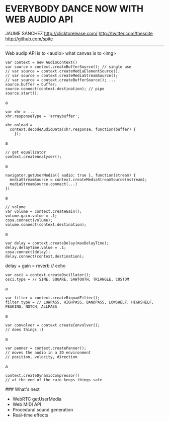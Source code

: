 EVERYBODY DANCE NOW WITH WEB AUDIO API
======================================

JAUME SÁNCHEZ
http://clicktorelease.com/
http://twitter.com/thespite
http://github.com/spite

---

Web audip API is to &lt;audio&gt; what canvas is to &lt;img&gt;

    var context = new AudioContext()
    var source = context.createBufferSource(); // single use
    // var source = context.createMediaElementSource();
    // var source = context.createMediaStreamSource();
    // var source = context.createBufferSource(); ...
    source.buffer = buffer;
    source.connect(context.destination); // pipe
    source.start();

a

    var xhr = ...
    xhr.responseType = 'arraybuffer';

    xhr.onload =
      context.decodeAudioData(xhr.response, function(buffer) {
        });

a

    // get equalizator
    context.createAnalyser();

a

    navigator.getUserMedia({ audio: true }, function(stream) {
      mediaStreamSource = context.createMediaStreamSource(mstream);
      mediaStreamSource.connect(...)
    })

a

    // volume
    var volume = context.createGain();
    volume.gain.value = .1;
    cosa.connect(volume);
    volume.connect(context.destination);

a

    var delay = context.createDelay(maxDelayTime);
    delay.delayTime.value = .1;
    cosa.connect(delay);
    delay.connect(context.destination);

delay + gain = reverb // echo

    var osci = context.createOscillator();
    osci.type = // SINE, SQUARE, SAWTOOTH, TRIANGLE, CUSTOM

a

    var filter = context.createBiquadFilter();
    filter.type = // LOWPASS, HIGHPASS, BANDPASS, LOWSHELF, HIGHSHELF, PEAKING, NOTCH, ALLPASS

a

    var convolver = context.createConvolver();
    // does things :)

a

    var panner = context.createPanner();
    // moves the audio in a 3D environment
    // position, velocity, direction

a

    context.createDynamicCompressor()
    // at the end of the cain keeps things safe

### What's next

- WebRTC getUserMedia
- Web MIDI API
- Procedural sound generation
- Real-time effects

